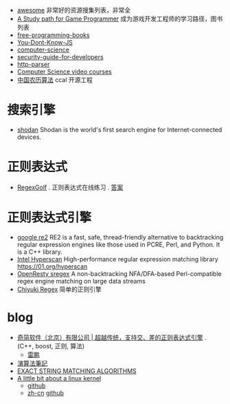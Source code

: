 * [awesome](https://github.com/sindresorhus/awesome) 非常好的资源搜集列表，非常全
* [A Study path for Game Programmer](https://github.com/miloyip/game-programmer/) 成为游戏开发工程师的学习路径，图书列表
* [free-programming-books](https://github.com/vhf/free-programming-books)
* [You-Dont-Know-JS](https://github.com/getify/You-Dont-Know-JS)
* [computer-science](https://github.com/open-source-society/computer-science)
* [security-guide-for-developers](https://github.com/FallibleInc/security-guide-for-developers)
* [http-parser](https://github.com/nodejs/http-parser)
* [Computer Science video courses](https://github.com/Developer-Y/cs-video-courses)
* [中国农历算法](http://ccal.chinesebay.com/ccal/index.html) ccal 开源工程

# 搜索引擎

* [shodan](https://www.shodan.io/) Shodan is the world's first search engine for Internet-connected devices.

# 正则表达式

* [RegexGolf](https://alf.nu/RegexGolf) . 正则表达式在线练习 . [答案](http://felixc.at/regex.alf.nu)

# 正则表达式引擎

* [google re2](https://github.com/google/re2) RE2 is a fast, safe, thread-friendly alternative to backtracking regular expression engines like those used in PCRE, Perl, and Python. It is a C++ library.
* [Intel Hyperscan](https://github.com/01org/hyperscan) High-performance regular expression matching library https://01.org/hyperscan
* [OpenResty sregex](https://github.com/openresty/sregex) A non-backtracking NFA/DFA-based Perl-compatible regex engine matching on large data streams
* [Chiyuki Regex](http://hcc.trilines.net/regex/) 简单的正则引擎

# blog

* [奇简软件（北京）有限公司 | 超越传统，支持交、差的正则表达式引擎](http://nark.cc/) . (C++, boost, 正则, 算法)
  * [雷鹏](http://blog.csdn.net/whinah)
* [演算法筆記](http://www.csie.ntnu.edu.tw/~u91029/)
* [EXACT STRING MATCHING ALGORITHMS](http://www-igm.univ-mlv.fr/~lecroq/string/index.html)
* [A little bit about a linux kernel ](https://0xax.gitbooks.io/linux-insides/content/index.html)
  * [github](https://github.com/0xAX/linux-insides)
  * [zh-cn](https://xinqiu.gitbooks.io/linux-insides-cn/content/index.html) [github](https://github.com/MintCN/linux-insides-zh)
